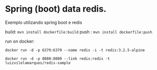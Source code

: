 
# Spring (boot) data redis.

Exemplo utilizando spring boot e redis

build: `mvn install dockerfile:build`
push : `mvn install dockerfile:push`


run on docker:

    docker run -d -p 6379:6379 --name redis -i -t redis:3.2.5-alpine

    docker run -d -p 8080:8080 --link redis:redis -t luizvilelamarques/redis-sample

   

